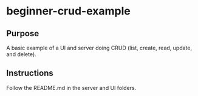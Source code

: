 # beginner-crud-example

## Purpose
A basic example of a UI and server doing CRUD (list, create, read, update, and delete).

## Instructions
Follow the README.md in the server and UI folders.
